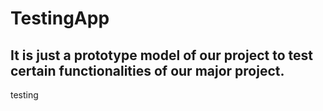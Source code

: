 # TestingApp
## It is just a prototype model of our project to test certain functionalities of our major project.
testing
